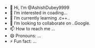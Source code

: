 - 👋 Hi, I’m @AshishDubey9999
- 👀 I’m interested in coading...
- 🌱 I’m currently learning .c++..
- 💞️ I’m looking to collaborate on ..Google.
- 📫 How to reach me ...
- 😄 Pronouns: ...
- ⚡ Fun fact: ...

<!---
AshishDubey9999/AshishDubey9999 is a ✨ special ✨ repository because its `README.md` (this file) appears on your GitHub profile.
You can click the Preview link to take a look at your changes.
--->
